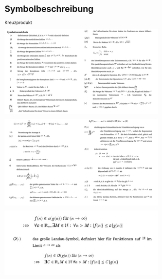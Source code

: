 # Symbolbeschreibung

Kreuzprodukt



![](<../../../.gitbook/assets/grafik (7) (1).png>)

![](<../../../.gitbook/assets/grafik (12) (1) (1).png>)

![](<../../../.gitbook/assets/grafik (9) (1) (1) (1).png>)
